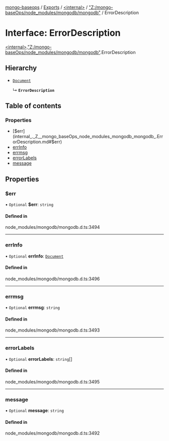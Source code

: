 [mongo-baseops](../README.md) / [Exports](../modules.md) / [\<internal\>](../modules/internal_.md) / ["Z:/mongo-baseOps/node\_modules/mongodb/mongodb"](../modules/internal_._Z__mongo_baseOps_node_modules_mongodb_mongodb_.md) / ErrorDescription

# Interface: ErrorDescription

[\<internal\>](../modules/internal_.md).["Z:/mongo-baseOps/node\_modules/mongodb/mongodb"](../modules/internal_._Z__mongo_baseOps_node_modules_mongodb_mongodb_.md).ErrorDescription

## Hierarchy

- [`Document`](internal_._Z__mongo_baseOps_node_modules_mongodb_mongodb_.BSON.Document.md)

  ↳ **`ErrorDescription`**

## Table of contents

### Properties

- [$err](internal_._Z__mongo_baseOps_node_modules_mongodb_mongodb_.ErrorDescription.md#$err)
- [errInfo](internal_._Z__mongo_baseOps_node_modules_mongodb_mongodb_.ErrorDescription.md#errinfo)
- [errmsg](internal_._Z__mongo_baseOps_node_modules_mongodb_mongodb_.ErrorDescription.md#errmsg)
- [errorLabels](internal_._Z__mongo_baseOps_node_modules_mongodb_mongodb_.ErrorDescription.md#errorlabels)
- [message](internal_._Z__mongo_baseOps_node_modules_mongodb_mongodb_.ErrorDescription.md#message)

## Properties

### $err

• `Optional` **$err**: `string`

#### Defined in

node_modules/mongodb/mongodb.d.ts:3494

___

### errInfo

• `Optional` **errInfo**: [`Document`](internal_._Z__mongo_baseOps_node_modules_mongodb_mongodb_.BSON.Document.md)

#### Defined in

node_modules/mongodb/mongodb.d.ts:3496

___

### errmsg

• `Optional` **errmsg**: `string`

#### Defined in

node_modules/mongodb/mongodb.d.ts:3493

___

### errorLabels

• `Optional` **errorLabels**: `string`[]

#### Defined in

node_modules/mongodb/mongodb.d.ts:3495

___

### message

• `Optional` **message**: `string`

#### Defined in

node_modules/mongodb/mongodb.d.ts:3492
